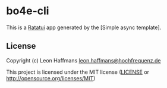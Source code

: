 # bo4e-cli

This is a [Ratatui] app generated by the [Simple async template].

[Ratatui]: https://ratatui.rs
[Simple Template]: https://github.com/ratatui/templates/tree/main/simple-async

## License

Copyright (c) Leon Haffmans <leon.haffmans@hochfrequenz.de>

This project is licensed under the MIT license ([LICENSE] or <http://opensource.org/licenses/MIT>)

[LICENSE]: ./LICENSE
